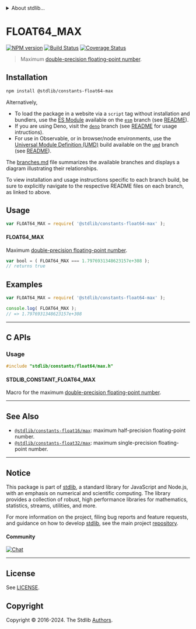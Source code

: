 <!--

@license Apache-2.0

Copyright (c) 2018 The Stdlib Authors.

Licensed under the Apache License, Version 2.0 (the "License");
you may not use this file except in compliance with the License.
You may obtain a copy of the License at

   http://www.apache.org/licenses/LICENSE-2.0

Unless required by applicable law or agreed to in writing, software
distributed under the License is distributed on an "AS IS" BASIS,
WITHOUT WARRANTIES OR CONDITIONS OF ANY KIND, either express or implied.
See the License for the specific language governing permissions and
limitations under the License.

-->


<details>
  <summary>
    About stdlib...
  </summary>
  <p>We believe in a future in which the web is a preferred environment for numerical computation. To help realize this future, we've built stdlib. stdlib is a standard library, with an emphasis on numerical and scientific computation, written in JavaScript (and C) for execution in browsers and in Node.js.</p>
  <p>The library is fully decomposable, being architected in such a way that you can swap out and mix and match APIs and functionality to cater to your exact preferences and use cases.</p>
  <p>When you use stdlib, you can be absolutely certain that you are using the most thorough, rigorous, well-written, studied, documented, tested, measured, and high-quality code out there.</p>
  <p>To join us in bringing numerical computing to the web, get started by checking us out on <a href="https://github.com/stdlib-js/stdlib">GitHub</a>, and please consider <a href="https://opencollective.com/stdlib">financially supporting stdlib</a>. We greatly appreciate your continued support!</p>
</details>

# FLOAT64_MAX

[![NPM version][npm-image]][npm-url] [![Build Status][test-image]][test-url] [![Coverage Status][coverage-image]][coverage-url] <!-- [![dependencies][dependencies-image]][dependencies-url] -->

> Maximum [double-precision floating-point number][ieee754].

<section class="installation">

## Installation

```bash
npm install @stdlib/constants-float64-max
```

Alternatively,

-   To load the package in a website via a `script` tag without installation and bundlers, use the [ES Module][es-module] available on the [`esm`][esm-url] branch (see [README][esm-readme]).
-   If you are using Deno, visit the [`deno`][deno-url] branch (see [README][deno-readme] for usage intructions).
-   For use in Observable, or in browser/node environments, use the [Universal Module Definition (UMD)][umd] build available on the [`umd`][umd-url] branch (see [README][umd-readme]).

The [branches.md][branches-url] file summarizes the available branches and displays a diagram illustrating their relationships.

To view installation and usage instructions specific to each branch build, be sure to explicitly navigate to the respective README files on each branch, as linked to above.

</section>

<section class="usage">

## Usage

```javascript
var FLOAT64_MAX = require( '@stdlib/constants-float64-max' );
```

#### FLOAT64_MAX

Maximum [double-precision floating-point number][ieee754].

```javascript
var bool = ( FLOAT64_MAX === 1.7976931348623157e+308 );
// returns true
```

</section>

<!-- /.usage -->

<section class="examples">

## Examples

<!-- TODO: better example -->

<!-- eslint no-undef: "error" -->

```javascript
var FLOAT64_MAX = require( '@stdlib/constants-float64-max' );

console.log( FLOAT64_MAX );
// => 1.7976931348623157e+308
```

</section>

<!-- /.examples -->

<!-- C interface documentation. -->

* * *

<section class="c">

## C APIs

<!-- Section to include introductory text. Make sure to keep an empty line after the intro `section` element and another before the `/section` close. -->

<section class="intro">

</section>

<!-- /.intro -->

<!-- C usage documentation. -->

<section class="usage">

### Usage

```c
#include "stdlib/constants/float64/max.h"
```

#### STDLIB_CONSTANT_FLOAT64_MAX

Macro for the maximum [double-precision floating-point number][ieee754].

</section>

<!-- /.usage -->

<!-- C API usage notes. Make sure to keep an empty line after the `section` element and another before the `/section` close. -->

<section class="notes">

</section>

<!-- /.notes -->

<!-- C API usage examples. -->

<section class="examples">

</section>

<!-- /.examples -->

</section>

<!-- /.c -->

<!-- Section for related `stdlib` packages. Do not manually edit this section, as it is automatically populated. -->

<section class="related">

* * *

## See Also

-   <span class="package-name">[`@stdlib/constants-float16/max`][@stdlib/constants/float16/max]</span><span class="delimiter">: </span><span class="description">maximum half-precision floating-point number.</span>
-   <span class="package-name">[`@stdlib/constants-float32/max`][@stdlib/constants/float32/max]</span><span class="delimiter">: </span><span class="description">maximum single-precision floating-point number.</span>

</section>

<!-- /.related -->

<!-- Section for all links. Make sure to keep an empty line after the `section` element and another before the `/section` close. -->


<section class="main-repo" >

* * *

## Notice

This package is part of [stdlib][stdlib], a standard library for JavaScript and Node.js, with an emphasis on numerical and scientific computing. The library provides a collection of robust, high performance libraries for mathematics, statistics, streams, utilities, and more.

For more information on the project, filing bug reports and feature requests, and guidance on how to develop [stdlib][stdlib], see the main project [repository][stdlib].

#### Community

[![Chat][chat-image]][chat-url]

---

## License

See [LICENSE][stdlib-license].


## Copyright

Copyright &copy; 2016-2024. The Stdlib [Authors][stdlib-authors].

</section>

<!-- /.stdlib -->

<!-- Section for all links. Make sure to keep an empty line after the `section` element and another before the `/section` close. -->

<section class="links">

[npm-image]: http://img.shields.io/npm/v/@stdlib/constants-float64-max.svg
[npm-url]: https://npmjs.org/package/@stdlib/constants-float64-max

[test-image]: https://github.com/stdlib-js/constants-float64-max/actions/workflows/test.yml/badge.svg?branch=v0.2.0
[test-url]: https://github.com/stdlib-js/constants-float64-max/actions/workflows/test.yml?query=branch:v0.2.0

[coverage-image]: https://img.shields.io/codecov/c/github/stdlib-js/constants-float64-max/main.svg
[coverage-url]: https://codecov.io/github/stdlib-js/constants-float64-max?branch=main

<!--

[dependencies-image]: https://img.shields.io/david/stdlib-js/constants-float64-max.svg
[dependencies-url]: https://david-dm.org/stdlib-js/constants-float64-max/main

-->

[chat-image]: https://img.shields.io/gitter/room/stdlib-js/stdlib.svg
[chat-url]: https://app.gitter.im/#/room/#stdlib-js_stdlib:gitter.im

[stdlib]: https://github.com/stdlib-js/stdlib

[stdlib-authors]: https://github.com/stdlib-js/stdlib/graphs/contributors

[umd]: https://github.com/umdjs/umd
[es-module]: https://developer.mozilla.org/en-US/docs/Web/JavaScript/Guide/Modules

[deno-url]: https://github.com/stdlib-js/constants-float64-max/tree/deno
[deno-readme]: https://github.com/stdlib-js/constants-float64-max/blob/deno/README.md
[umd-url]: https://github.com/stdlib-js/constants-float64-max/tree/umd
[umd-readme]: https://github.com/stdlib-js/constants-float64-max/blob/umd/README.md
[esm-url]: https://github.com/stdlib-js/constants-float64-max/tree/esm
[esm-readme]: https://github.com/stdlib-js/constants-float64-max/blob/esm/README.md
[branches-url]: https://github.com/stdlib-js/constants-float64-max/blob/main/branches.md

[stdlib-license]: https://raw.githubusercontent.com/stdlib-js/constants-float64-max/main/LICENSE

[ieee754]: https://en.wikipedia.org/wiki/IEEE_754-1985

<!-- <related-links> -->

[@stdlib/constants/float16/max]: https://github.com/stdlib-js/constants-float16-max

[@stdlib/constants/float32/max]: https://github.com/stdlib-js/constants-float32-max

<!-- </related-links> -->

</section>

<!-- /.links -->
